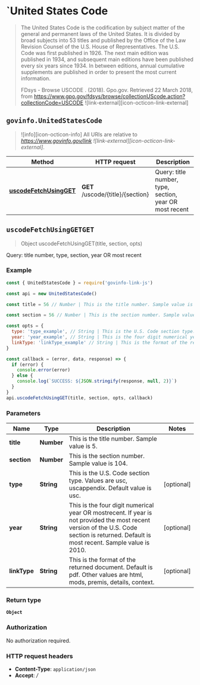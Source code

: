 # `United States Code

> The United States Code is the codification by subject matter of the general and permanent laws of the United States. It is divided by broad subjects into 53 titles and published by the Office of the Law Revision Counsel of the U.S. House of Representatives. The U.S. Code was first published in 1926. The next main edition was published in 1934, and subsequent main editions have been published every six years since 1934. In between editions, annual cumulative supplements are published in order to present the most current information.
>
> FDsys - Browse USCODE . (2018). Gpo.gov. Retrieved 22 March 2018, from <https://www.gpo.gov/fdsys/browse/collectionUScode.action?collectionCode=USCODE> ![link-external][icon-octicon-link-external]

## `govinfo.UnitedStatesCode`

> ![info][icon-octicon-info] All URIs are relative to _<https://www.govinfo.gov/link> ![link-external][icon-octicon-link-external]_.

| Method                                                             | HTTP request                      | Description                                             |
| ------------------------------------------------------------------ | --------------------------------- | ------------------------------------------------------- |
| [**uscodeFetchUsingGET**](UnitedStatesCode.md#uscodeFetchUsingGET) | **GET** /uscode/{title}/{section} | Query: title number, type, section, year OR most recent |

<a name="uscodeFetchUsingGET"></a>

## **`uscodeFetchUsingGETGET`**

> Object uscodeFetchUsingGET(title, section, opts)

Query: title number, type, section, year OR most recent

### Example

```javascript
const { UnitedStatesCode } = require('govinfo-link-js')

const api = new UnitedStatesCode()

const title = 56 // Number | This is the title number. Sample value is 5.

const section = 56 // Number | This is the section number. Sample value is 104.

const opts = {
  type: 'type_example', // String | This is the U.S. Code section type. Values are usc, uscappendix. Default value is usc.
  year: 'year_example', // String | This is the four digit numerical year OR mostrecent. If year is not provided the most recent version of the U.S. Code section is returned. Default is most recent. Sample value is 2010.
  linkType: 'linkType_example' // String | This is the format of the returned document. Default is pdf. Other values are html, mods, premis, details, context.
}

const callback = (error, data, response) => {
  if (error) {
    console.error(error)
  } else {
    console.log(`SUCCESS: ${JSON.stringify(response, null, 2)}`)
  }
}
api.uscodeFetchUsingGET(title, section, opts, callback)
```

### Parameters

| Name         | Type       | Description                                                                                                                                                                              | Notes      |
| ------------ | ---------- | ---------------------------------------------------------------------------------------------------------------------------------------------------------------------------------------- | ---------- |
| **title**    | **Number** | This is the title number. Sample value is 5.                                                                                                                                             |
| **section**  | **Number** | This is the section number. Sample value is 104.                                                                                                                                         |
| **type**     | **String** | This is the U.S. Code section type. Values are usc, uscappendix. Default value is usc.                                                                                                   | [optional] |
| **year**     | **String** | This is the four digit numerical year OR mostrecent. If year is not provided the most recent version of the U.S. Code section is returned. Default is most recent. Sample value is 2010. | [optional] |
| **linkType** | **String** | This is the format of the returned document. Default is pdf. Other values are html, mods, premis, details, context.                                                                      | [optional] |

### Return type

**`Object`**

### Authorization

No authorization required.

### HTTP request headers

* **Content-Type**: `application/json`
* **Accept**: _/_
